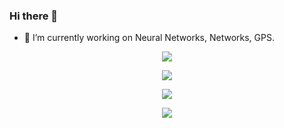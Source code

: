 ### Hi there 👋


- 🔭 I’m currently working on Neural Networks, Networks, GPS.

<!--
**ho0-kim/ho0-kim** is a ✨ _special_ ✨ repository because its `README.md` (this file) appears on your GitHub profile.

Here are some ideas to get you started:

- 🔭 I’m currently working on Neural Networks, Networks, GPS.
- 🌱 I’m currently learning Quantum Computing and Neural Networks.
- 👯 I’m looking to collaborate on ...
- 🤔 I’m looking for help with ...
- 💬 Ask me about ...
- 📫 How to reach me: ...
- 😄 Pronouns: He/Him
- ⚡ Fun fact: ...
-->
<p align="center">
  <a href="https://hits.seeyoufarm.com">
    <img src="https://hits.seeyoufarm.com/api/count/incr/badge.svg?url=https%3A%2F%2Fgithub.com%2Fho0-kim&count_bg=%2379C83D&title_bg=%23555555&icon=&icon_color=%23E7E7E7&title=hits&edge_flat=false"/>
  </a>
</p>

<p align="center">
  <a href="https://github.com/ryo-ma/github-profile-trophy">
    <img alig src="https://github-profile-trophy.vercel.app/?username=ho0-kim&column=7" />
  </a>
</p>

<p align="center">
  <a href="https://github.com/anuraghazra/github-readme-stats">
    <img alig src="https://github-readme-stats.vercel.app/api/top-langs/?username=ho0-kim&layout=compact" />
  </a>
</p>

<p align="center">
  <a href="https://github.com/anuraghazra/github-readme-stats">
    <img alig src="https://github-readme-stats.vercel.app/api?username=ho0-kim&count_private=true&show_icons=true" />
  </a>
</p>
